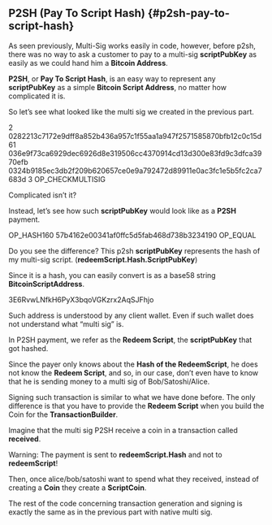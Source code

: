 ## P2SH (Pay To Script Hash) {#p2sh-pay-to-script-hash}

As seen previously, Multi-Sig works easily in code, however, before p2sh, there was no way to ask a customer to pay to a multi-sig **scriptPubKey** as easily as we could hand him a **Bitcoin Address**.

**P2SH**, or **Pay To Script Hash**, is an easy way to represent any **scriptPubKey** as a simple **Bitcoin Script Address**, no matter how complicated it is.

So let’s see what looked like the multi sig we created in the previous part.

2 0282213c7172e9dff8a852b436a957c1f55aa1a947f2571585870bfb12c0c15d61 036e9f73ca6929dec6926d8e319506cc4370914cd13d300e83fd9c3dfca3970efb 0324b9185ec3db2f209b620657ce0e9a792472d89911e0ac3fc1e5b5fc2ca7683d 3 OP_CHECKMULTISIG

Complicated isn’t it?

Instead, let’s see how such **scriptPubKey** would look like as a **P2SH** payment.

OP_HASH160 57b4162e00341af0ffc5d5fab468d738b3234190 OP_EQUAL

Do you see the difference? This p2sh **scriptPubKey** represents the hash of my multi-sig script. (**redeemScript.Hash.ScriptPubKey**)

Since it is a hash, you can easily convert is as a base58 string **BitcoinScriptAddress**.

3E6RvwLNfkH6PyX3bqoVGKzrx2AqSJFhjo

Such address is understood by any client wallet. Even if such wallet does not understand what “multi sig” is.

In P2SH payment, we refer as the **Redeem Script**, the **scriptPubKey** that got hashed.

Since the payer only knows about the **Hash of the RedeemScript**, he does not know the **Redeem Script**, and so, in our case, don’t even have to know that he is sending money to a multi sig of Bob/Satoshi/Alice.

Signing such transaction is similar to what we have done before. The only difference is that you have to provide the **Redeem Script** when you build the Coin for the **TransactionBuilder**.

Imagine that the multi sig P2SH receive a coin in a transaction called **received**.

Warning: The payment is sent to **redeemScript.Hash** and not to **redeemScript**!

Then, once alice/bob/satoshi want to spend what they received, instead of creating a **Coin** they create a **ScriptCoin**.

The rest of the code concerning transaction generation and signing is exactly the same as in the previous part with native multi sig.